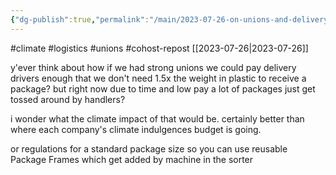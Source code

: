 ```yaml
---
{"dg-publish":true,"permalink":"/main/2023-07-26-on-unions-and-delivery-logistics/"}
---
```


#climate #logistics #unions #cohost-repost
[[2023-07-26\|2023-07-26]]

y'ever think about how if we had strong unions we could pay delivery drivers enough that we don't need 1.5x the weight in plastic to receive a package? but right now due to time and low pay a lot of packages just get tossed around by handlers?

i wonder what the climate impact of that would be. certainly better than where each company's climate indulgences budget is going.

or regulations for a standard package size so you can use reusable Package Frames which get added by machine in the sorter